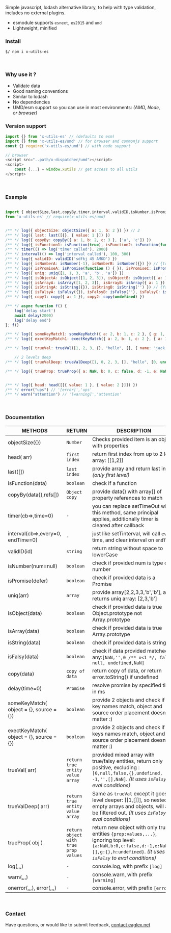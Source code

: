 
Simple javascript, lodash alternative library, to help with type validation, includes no external plugins.
* esmodule supports `esnext`, `es2015` and `umd`
* Lightweight, minified
&nbsp;
&nbsp;


### Install
```shell
$/ npm i x-utils-es
```
&nbsp;
&nbsp;


### Why use it ?
* Validate data
* Good naming conventions
* Similar to lodash
* No dependencies
* UMD/esm support so you can use in most environments: *(AMD, Node, or browser)*
&nbsp;
&nbsp;


### Version support
```js
import {} from 'x-utils-es' // (defaults to esm)
import {} from 'x-utils-es/umd' // for browser and commonjs support
const {} require('x-utils-es/umd') // with node support

// browser
<script src="..path/x-dispatcher/umd"></script>
<script>
    const {...} = window.xutils // get access to all utils
</script>
```
&nbsp;
&nbsp;





### Example
```js

import { objectSize,last,copyBy,timer,interval,validID,isNumber,isPromise,uniq,isFunction,isObject,isArray,isString,isFalsy,copy,delay,someKeyMatch,exectKeyMatch,head,trueVal,trueValDeep,trueProp, log,warn,onerror,error } 
from 'x-utils-es' // require(x-utils-es/umd) 


/** */ log({ objectSize: objectSize({ a: 1, b: 2 }) }) // 2
/** */ log({ last: last([{}, { value: 1 }]) })
/** */ log({ copyBy: copyBy({ a: 1, b: 2, c: 3 }, ['a', 'c']) })
/** */ log({ isFunction1: isFunction(true), isFunction2: isFunction(function () { }) }) // {false, true}
/** */ timer(() => log('timer called'), 2000)
/** */ interval(() => log('interval called'), 100, 300)
/** */ log({ validID: validID('sdfkj 45 AMKD') })
/** */ log({ isNumberA: isNumber(-1), isNumberB: isNumber({}) }) // {true, false}
/** */ log({ isPromiseA: isPromise(function () { }), isPromiseC: isPromise(Promise.resolve()) }) // {false, true}
/** */ log({ uniq: uniq([1, 1, 3, 'a', 'b', 'a']) })
/** */ log({ isObjectA: isObject([1, 2, 3]), isObjectB: isObject({ a: 1 }) }) // {false, true}
/** */ log({ isArrayA: isArray([1, 2, 3]), isArrayB: isArray({ a: 1 }) }) // {true, false}
/** */ log({ isStringA: isString({}), isStringB: isString('') }) // {false, true}
/** */ log({ isFalsyA: isFalsy({}), isFalsyB: isFalsy(''), isFalsyC: isFalsy([]), isFalsyD: isFalsy([0]), isFalsyE: isFalsy(true), isFalsyF: isFalsy(1), isFalsyG: isFalsy(' ') }) // {true,true,true,false,false,false,false }
/** */ log({ copy1: copy({ a: 1 }), copy2: copy(undefined) })

/** */ async function f() {
    log('delay start')
    await delay(2000)
    log('delay end')
}; f()

/** */ log({ someKeyMatch1: someKeyMatch({ a: 2, b: 1, c: 2 }, { g: 1, e: 1, a: 1 }), someKeyMatch2: someKeyMatch({ a: 2, b: 1, c: 2 }, { d: 1, e: 1, f: 1 }) }) // {true, false}
/** */ log({ exectKeyMatch1: exectKeyMatch({ a: 2, b: 1, c: 2 }, { a: 1, b: 1, c: 1 }), exectKeyMatc2: exectKeyMatch({ a: 2, b: 1, c: 2 }, { d: 1, e: 1, f: 1 }) }) // {true, false}

/** */ log({ trueVal: trueVal([1, 2, 3, {}, "hello", [], { name: 'jack' }, false, null, NaN, undefined]) })

    // 2 levels deep
/** */ log({ trueValDeep: trueValDeep([1, 0, 2, 3, [], "hello", [0, undefined, -1, false, NaN, 1], { name: 'jack' }, false, null, undefined]) })

/** */ log({ trueProp: trueProp({ a: NaN, b: 0, c: false, d: -1, e: NaN, f: [], g: 'hello', h: {}, i: undefined }) })


/** */ log({ head: head([[{ value: 1 }, { value: 2 }]]) })
/** */ error("ups") // '[error]','ups'
/** */ warn("attention") // '[warning]','attention'
```
&nbsp;
&nbsp;



### Documentation

|METHODS                |RETURN                          |DESCRIPTION                         |
|----------------|-------------------------------|-----------------------------|
|objectSize({}) | `Number` |Checks provided item is an object with properties |
|head( arr) | `first index` |return first index from up to 2 level array: [[1,2]]|
|last([]) | `last index` |provide array and return last index _(only first level)_ |
|isFunction(data) | `boolean` |check if a function |
|copyBy(data{},refs[]) | `Object copy` |provide data{} with array[] of property references to match |
|timer(cb=>,time=0) | `-` |you can replace setTimeOut with this method, same principal applies, additionally timer is cleared after callback |
|interval(cb=>,every=0, endTime=0) |`-` |just like setTinterval, will call `every` time, and clear interval on `endTime`|
|validID(id) |`string` |return string without space to lowerCase|
|isNumber(num=null) |`boolean` |check if provided num is type of number|
|isPromise(defer) |`boolean` |check if provided data is a Promise|
|uniq(arr) |`array` |provide array[2,2,3,3,'b','b'], and returns uniq array: [2,3,'b']|
|isObject(data) |`boolean` |check if provided data is true Object.prototype not Array.prototype|
|isArray(data) |`boolean` |check if provided data is true Array.prototype |
|isString(data) |`boolean` |check if provided data is string |
|isFalsy(data) |`boolean` |check if data provided matched any:`[NaN,'',0 /** x<1 */, false, null, undefined,NaN]` |
|copy(data) |`copy of data` |return copy of data, or return error.toString() if undefined|
|delay(time=0) | `Promise` |resolve promise by specified time in ms|
|someKeyMatch( object = {}, source = {}) | `boolean` |provide 2 objects and check if any key names match, object and source order placement doesn't matter :)|
|exectKeyMatch( object = {}, source = {}) | `boolean` |provide 2 objects and check if ALL keys names match, object and source order placement doesn't matter :)|
|trueVal( arr) | `return true entity value array` |provided mixed array with true/falsy entities, return only positive, excluding :`[0,null,false,{},undefined, -1,'',[],NaN]`. _(It uses `isFalsy` to eval conditions)_ |
|trueValDeep( arr) | `return true entity value array` | Same as `trueVal` except it goes 1 level deeper: [[1,[]]], so nested empty arrays and objects, will also be filtered out.  _(It uses `isFalsy` to eval conditions)_ |
|trueProp( obj )  | `return object with true prop values` | return new object with only true entities `{prop:values,...}`, ignoring top level: `{a:NaN,b:0,c:false,d:-1,e:NaN,f:[],g:{},h:undefined}`.  _(It uses `isFalsy` to eval conditions)_ |
|log(,,,) | `-` |console.log, with prefix `[log]` |
|warn(,,,) | `-` |console.warn, with prefix `[warning]` |
|onerror(,,,), error(,,,) | `-` |console.error, with prefix `[error]` |
&nbsp;
&nbsp;



### Contact
Have questions, or would like to submit feedback, [contact eaglex.net](https://eaglex.net/app/contact?product=x-utils)
